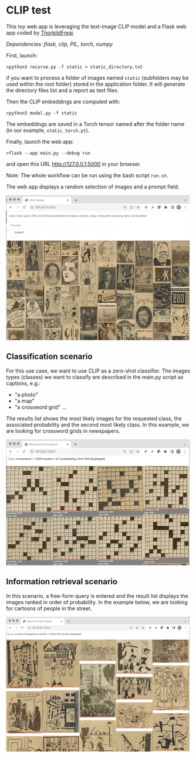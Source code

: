 # CLIP test

This toy web app is leveraging the text-image CLIP model and a Flask web app coded by [ThorkildFregi](https://github.com/ThorkildFregi/CLIP-model-website).

*Dependencies: flask, clip, PIL, torch, numpy*



First, launch:
```
>python3 recurse.py -f static > static_directory.txt
```
if you want to process a folder of images named ``static`` (subfolders may be used within the root folder) stored in the application folder. It will generate the directory files list and a report as text files.

Then the CLIP embeddings are computed with:
```
>python3 model.py -f static
```
The embeddings are saved in a Torch tensor named after the folder name (in our example, ``static_torch.pt``).

Finally, launch the web app:
```
>flask --app main.py --debug run
```
and open this URL http://127.0.0.1:5000 in your browser.

Note: The whole workflow can be run using the bash script ``run.sh``.

The web app displays a random selection of images and a prompt field.

![The web app](screen/home.png)

## Classification scenario

For this use case, we want to use CLIP as a zero-shot classifier. The images types (classes) we want to classify are described in the main.py script as captions, e.g.:
- "a photo"
- "a map"
- "a crossword grid"
...

The results list shows the most likely images for the requested class, the associated probability and the second most likely class. In this example, we are looking for crossword grids in newspapers.

![Classification](screen/classify.png)

## Information retrieval scenario

In this scenario, a free-form query is entered and the result list displays the images ranked in order of probability. In the example below, we are looking for cartoons of people in the street.

![Classification](screen/CBIR.png)


